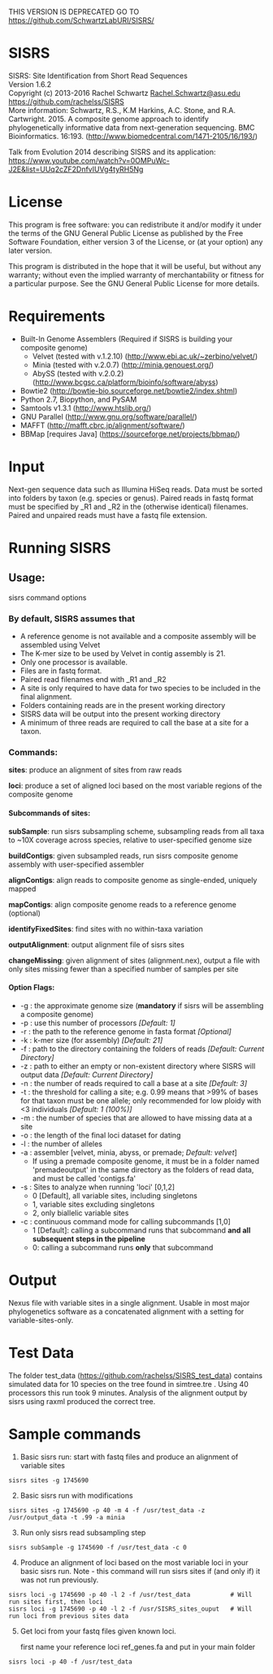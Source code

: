 THIS VERSION IS DEPRECATED
GO TO https://github.com/SchwartzLabURI/SISRS/


SISRS
=====

SISRS: Site Identification from Short Read Sequences  
Version 1.6.2  
Copyright (c) 2013-2016 Rachel Schwartz <Rachel.Schwartz@asu.edu>  
https://github.com/rachelss/SISRS  
More information: Schwartz, R.S., K.M Harkins, A.C. Stone, and R.A. Cartwright. 2015. A composite genome approach to identify phylogenetically informative data from next-generation sequencing. BMC Bioinformatics. 16:193.
(http://www.biomedcentral.com/1471-2105/16/193/)

Talk from Evolution 2014 describing SISRS and its application:  
https://www.youtube.com/watch?v=0OMPuWc-J2E&list=UUq2cZF2DnfvIUVg4tyRH5Ng

License
=======

This program is free software: you can redistribute it and/or modify it under the terms of the GNU General Public License as published by the Free Software Foundation, either version 3 of the License, or (at your option) any later version.

This program is distributed in the hope that it will be useful, but without any warranty; without even the implied warranty of merchantability or fitness for a particular purpose. See the GNU General Public License for more details.

Requirements
============
* Built-In Genome Assemblers (Required if SISRS is building your composite genome)
  * Velvet (tested with v.1.2.10) (http://www.ebi.ac.uk/~zerbino/velvet/)
  * Minia (tested with v.2.0.7) (http://minia.genouest.org/)
  * AbySS (tested with v.2.0.2) (http://www.bcgsc.ca/platform/bioinfo/software/abyss)
* Bowtie2 (http://bowtie-bio.sourceforge.net/bowtie2/index.shtml)
* Python 2.7, Biopython, and PySAM
* Samtools v1.3.1 (http://www.htslib.org/)
* GNU Parallel (http://www.gnu.org/software/parallel/)
* MAFFT (http://mafft.cbrc.jp/alignment/software/)
* BBMap [requires Java] (https://sourceforge.net/projects/bbmap/)


Input
=====

Next-gen sequence data such as Illumina HiSeq reads.
Data must be sorted into folders by taxon (e.g. species or genus).
Paired reads in fastq format must be specified by _R1 and _R2 in the (otherwise identical) filenames.
Paired and unpaired reads must have a fastq file extension.

Running SISRS
=============

## Usage:

 sisrs command options

 ### By default, SISRS assumes that

  * A reference genome is not available and a composite assembly will be
    assembled using Velvet
  * The K-mer size to be used by Velvet in contig assembly is 21.
  * Only one processor is available.
  * Files are in fastq format.
  * Paired read filenames end with _R1 and _R2
  * A site is only required to have data for two species to be included in the
    final alignment.
  * Folders containing reads are in the present working directory
  * SISRS data will be output into the present working directory
  * A minimum of three reads are required to call the base at a site
    for a taxon.

### Commands:  

**sites**: produce an alignment of sites from raw reads  

**loci**: produce a set of aligned loci based on the most variable regions of the composite genome  


#### Subcommands of sites:

**subSample**: run sisrs subsampling scheme, subsampling reads from all taxa to ~10X coverage across species, relative to user-specified genome size  

**buildContigs**: given subsampled reads, run sisrs composite genome assembly with user-specified assembler  

**alignContigs**: align reads to composite genome as single-ended, uniquely mapped  

**mapContigs**: align composite genome reads to a reference genome (optional)  

**identifyFixedSites**: find sites with no within-taxa variation  

**outputAlignment**: output alignment file of sisrs sites  

**changeMissing**: given alignment of sites (alignment.nex), output a file with only sites missing fewer than a specified number of samples per site  


 #### Option Flags:

 * -g : the approximate genome size (**mandatory** if sisrs will be assembling a composite genome)
 * -p : use this number of processors *[Default: 1]*
 * -r : the path to the reference genome in fasta format *[Optional]*
 * -k : k-mer size (for assembly) *[Default: 21]*  
 * -f : path to the directory containing the folders of reads *[Default: Current Directory]*
 * -z : path to either an empty or non-existent directory where SISRS will output data *[Default: Current Directory]*
 * -n : the number of reads required to call a base at a site  *[Default: 3]*
 * -t : the threshold for calling a site; e.g. 0.99 means that >99% of bases for that taxon must be one allele; only recommended for low ploidy with <3 individuals  *[Default: 1 (100%)]*
 * -m : the number of species that are allowed to have missing data at a site
 * -o : the length of the final loci dataset for dating  
 * -l : the number of alleles  
 * -a : assembler [velvet, minia, abyss, or premade; *Default: velvet*]
      - If using a premade composite genome, it must be in a folder named 'premadeoutput' in the same directory as the folders of read data, and must be called 'contigs.fa'
 * -s : Sites to analyze when running 'loci' [0,1,2]
      - 0 [Default], all variable sites, including singletons
      - 1, variable sites excluding singletons
      - 2, only biallelic variable sites
 * -c : continuous command mode for calling subcommands [1,0]  
      - 1 [Default]: calling a subcommand runs that subcommand **and all subsequent steps in the pipeline**
      - 0: calling a subcommand runs **only** that subcommand

Output
======

Nexus file with variable sites in a single alignment. Usable in most major phylogenetics software as a concatenated alignment with a setting for variable-sites-only.

Test Data
=========

The folder test_data (https://github.com/rachelss/SISRS_test_data) contains simulated data for 10 species on the tree found in simtree.tre . Using 40 processors this run took 9 minutes. Analysis of the alignment output by sisrs using raxml produced the correct tree.

Sample commands
==============

1. Basic sisrs run: start with fastq files and produce an alignment of variable sites
```
sisrs sites -g 1745690
```
2. Basic sisrs run with modifications
```
sisrs sites -g 1745690 -p 40 -m 4 -f /usr/test_data -z /usr/output_data -t .99 -a minia
```
3. Run only sisrs read subsampling step
```
sisrs subSample -g 1745690 -f /usr/test_data -c 0
```
4. Produce an alignment of loci based on the most variable loci in your basic sisrs run. Note - this command will run sisrs sites if (and only if) it was not run previously.
```
sisrs loci -g 1745690 -p 40 -l 2 -f /usr/test_data           # Will run sites first, then loci
sisrs loci -g 1745690 -p 40 -l 2 -f /usr/SISRS_sites_ouput   # Will run loci from previous sites data
```
5. Get loci from your fastq files given known loci.

   first name your reference loci ref_genes.fa and put in your main folder
```
sisrs loci -p 40 -f /usr/test_data
```
